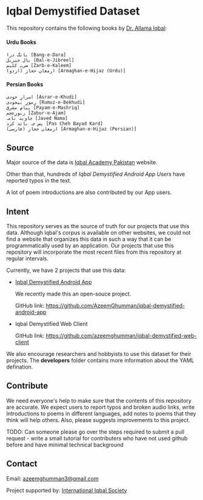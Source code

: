 # Iqbal Demystified Dataset

This repository contains the following books by [Dr. Allama Iqbal](https://en.wikipedia.org/wiki/Muhammad_Iqbal):

#### Urdu Books

    بانگ درا [Bang-e-Dara]
    بال جبریل [Bal-e-Jibreel]
    ضرب کلیم [Zarb-e-Kaleem]
    (ارمغان حجاز (اردو [Armaghan-e-Hijaz (Urdu)]

#### Persian Books

    اسرارِ خودی [Asrar-e-Khudi]
    رموزِ بیخودی [Rumuz-e-Bekhudi]
    پیامِ مشرق [Payam-e-Mashriq]
    زبورِعجم [Zabur-e-Ajam]
    جاوید نامہ [Javed Nama]
    پس چہ بائد کرد [Pas Cheh Bayad Kard]
    (ارمغان حجاز (فارسی [Armaghan-e-Hijaz (Persian)]

## Source
Major source of the data is [Iqbal Academy Pakistan](http://iap.gov.pk/) website.

Other than that, hundreds of _Iqbal Demystified Android App Users_ have reported typos in the text.

A lot of poem introductions are also contributed by our App users.

## Intent
This repository serves as the source of truth for our projects that use this data. Although Iqbal's corpus is available on other websites, we could not find a website that organizes this data in such a way that it can be programmatically used by an application. Our projects that use this repository will incorporate the most recent files from this repository at regular intervals.

Currently, we have 2 projects that use this data:
* [Iqbal Demystified Android App](https://play.google.com/store/apps/details?id=com.vanity.iqbal&hl=en_US)
    
    We recently made this an open-souce project.
    
    GitHub link: https://github.com/AzeemGhumman/iqbal-demystified-android-app
* Iqbal Demystified Web Client

    GitHub link: https://github.com/azeemghumman/iqbal-demystified-web-client

We also encourage researchers and hobbyists to use this dataset for their projects. The **developers** folder contains more information about the YAML defination.

## Contribute
We need everyone's help to make sure that the contents of this repository are accurate. We expect users to report typos and broken audio links, write Introductions to poems in different languages, add notes to poems that they think will help others. Also, please suggests improvements to this project.

TODO: Can someone please go over the steps required to submit a pull request - write a small tutorial for contributers who have not used github before and have minimal technical background

## Contact
Email: azeemghumman3@gmail.com

Project supported by: [International Iqbal Society](http://iqbal.com.pk/)
